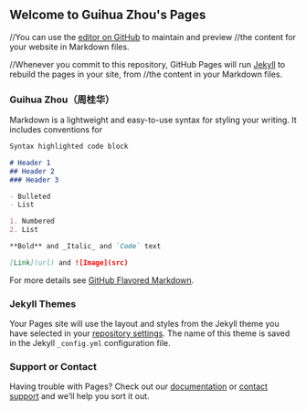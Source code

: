 ## Welcome to Guihua Zhou's Pages

//You can use the [editor on GitHub](https://github.com/GuihuaZhou/GuihuaZhou.github.io/edit/master/index.md) to maintain and preview //the content for your website in Markdown files.

//Whenever you commit to this repository, GitHub Pages will run [Jekyll](https://jekyllrb.com/) to rebuild the pages in your site, from //the content in your Markdown files.

### Guihua Zhou（周桂华）

Markdown is a lightweight and easy-to-use syntax for styling your writing. It includes conventions for

```markdown
Syntax highlighted code block

# Header 1
## Header 2
### Header 3

- Bulleted
- List

1. Numbered
2. List

**Bold** and _Italic_ and `Code` text

[Link](url) and ![Image](src)
```

For more details see [GitHub Flavored Markdown](https://guides.github.com/features/mastering-markdown/).

### Jekyll Themes

Your Pages site will use the layout and styles from the Jekyll theme you have selected in your [repository settings](https://github.com/GuihuaZhou/GuihuaZhou.github.io/settings). The name of this theme is saved in the Jekyll `_config.yml` configuration file.

### Support or Contact

Having trouble with Pages? Check out our [documentation](https://help.github.com/categories/github-pages-basics/) or [contact support](https://github.com/contact) and we’ll help you sort it out.
